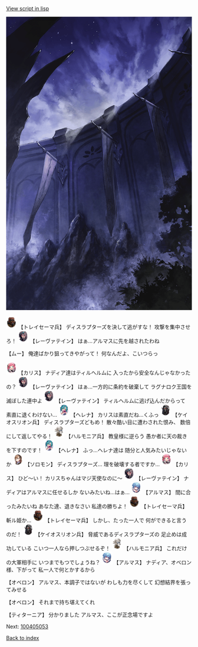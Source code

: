 [View script in lisp](../scripts/100405051.txt)

![101_south_wall.png](../images/backgrounds/101_south_wall.png)

<img src="../images/units/3830001.png" alt="3830001.png" height="34"/>
【トレイセーマ兵】
ディスラプターズを決して逃がすな！
攻撃を集中させろ！

<img src="../images/units/3100211.png" alt="3100211.png" height="34"/>
【レーヴァテイン】
はぁ…アルマスに先を越されたわね

【ムー】
俺達ばかり狙ってきやがって！
何なんだよ、こいつらっ

<img src="../images/units/3602511.png" alt="3602511.png" height="34"/>
【カリス】
ナディア達はティルヘルムに
入ったから安全なんじゃなかったの？

<img src="../images/units/3100211.png" alt="3100211.png" height="34"/>
【レーヴァテイン】
はぁ…一方的に条約を破棄して
ラグナロク王国を滅ぼした連中よ

<img src="../images/units/3100211.png" alt="3100211.png" height="34"/>
【レーヴァテイン】
ティルヘルムに逃げ込んだからって
素直に退くわけない…

<img src="../images/units/3302811.png" alt="3302811.png" height="34"/>
【ヘレナ】
カリスは素直だね…くふっ

<img src="../images/units/3820001.png" alt="3820001.png" height="34"/>
【ケイオスリオン兵】
ディスラプターズどもめ！
散々酷い目に遭わされた恨み、
数倍にして返してやる！

<img src="../images/units/3810001.png" alt="3810001.png" height="34"/>
【ハルモニア兵】
教皇様に逆らう
愚か者に天の裁きを下すのです！

<img src="../images/units/3302811.png" alt="3302811.png" height="34"/>
【ヘレナ】
ふっ…ヘレナ達は
随分と人気みたいじゃないか

<img src="../images/units/3503111.png" alt="3503111.png" height="34"/>
【ソロモン】
ディスラプターズ…
理を破壊する者ですか…

<img src="../images/units/3602511.png" alt="3602511.png" height="34"/>
【カリス】
ひど～い！
カリスちゃんはマジ天使なのに～

<img src="../images/units/3100211.png" alt="3100211.png" height="34"/>
【レーヴァテイン】
ナディアはアルマスに任せるしか
ないみたいね…はぁ…

<img src="../images/units/3103811.png" alt="3103811.png" height="34"/>
【アルマス】
間に合ったみたいね
あなた達、退きなさい
私達の勝ちよ！

<img src="../images/units/3830001.png" alt="3830001.png" height="34"/>
【トレイセーマ兵】
斬ル姫か…

<img src="../images/units/3830001.png" alt="3830001.png" height="34"/>
【トレイセーマ兵】
しかし、たった一人で
何ができると言うのだ！

<img src="../images/units/3820001.png" alt="3820001.png" height="34"/>
【ケイオスリオン兵】
脅威であるディスラプターズの
足止めは成功している
こいつ一人なら押しつぶせるぞ！

<img src="../images/units/3810001.png" alt="3810001.png" height="34"/>
【ハルモニア兵】
これだけの大軍相手に
いつまでもつでしょうね？

<img src="../images/units/3103811.png" alt="3103811.png" height="34"/>
【アルマス】
ナディア、オベロン様、下がって
私一人で何とかするから

【オベロン】
アルマス、本調子ではないが
わしも力を尽くして
幻想結界を張ってみせる

【オベロン】
それまで持ち堪えてくれ

【ティターニア】
分かりました
アルマス、ここが正念場ですよ

Next: [100405053](100405053.md)

[Back to index](index.md)
